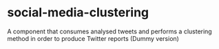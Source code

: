 # social-media-clustering
A component that consumes analysed tweets and performs a clustering method in order to produce Twitter reports (Dummy version)
